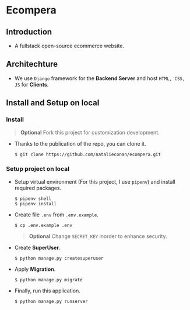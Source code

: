 # Ecompera

## Introduction

- A fullstack open-source ecommerce website.

## Architechture

- We use `Django` framework for the **Backend Server** and host `HTML, CSS, JS` for **Clients**.

## Install and Setup on local

### Install

> **Optional** Fork this project for customization development.

- Thanks to the publication of the repo, you can clone it.
  ```
  $ git clone https://github.com/natalieconan/ecompera.git
  ```

### Setup project on local

- Setup virtual environment (For this project, I use `pipenv`) and install required packages.

  ```
  $ pipenv shell
  $ pipenv install
  ```

- Create file `.env` from `.env.example`.

  ```
  $ cp .env.example .env
  ```

  > **Optional** Change `SECRET_KEY` inorder to enhance security.

- Create **SuperUser**.

  ```
  $ python manage.py createsuperuser
  ```

- Apply **Migration**.

  ```
  $ python manage.py migrate
  ```

- Finally, run this application.
  ```
  $ python manage.py runserver
  ```
